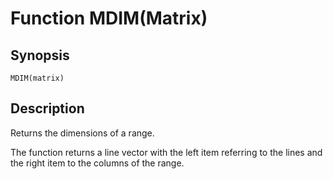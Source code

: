 # Function MDIM(Matrix)

## Synopsis

```
MDIM(matrix)
```

## Description

Returns the dimensions of a range.

The function returns a line vector with the left item referring to the lines and the right item to the columns of the range. 
